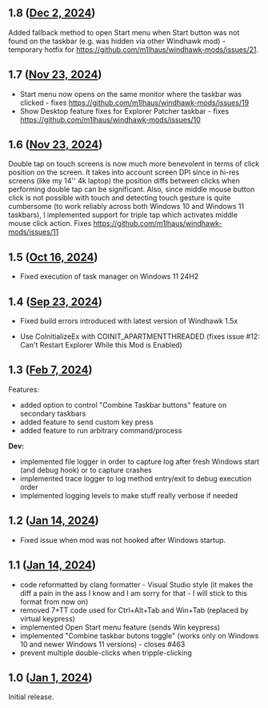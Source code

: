 ## 1.8 ([Dec 2, 2024](https://github.com/ramensoftware/windhawk-mods/blob/10dd219bec0369013eeeb9a3c0bee7efc3987f41/mods/taskbar-empty-space-clicks.wh.cpp))

Added fallback method to open Start menu when Start button was not found on the taskbar (e.g. was hidden via other Windhawk mod) - temporary hotfix for https://github.com/m1lhaus/windhawk-mods/issues/21.

## 1.7 ([Nov 23, 2024](https://github.com/ramensoftware/windhawk-mods/blob/2e30970216e691be9103eb6693f557e63eb39e45/mods/taskbar-empty-space-clicks.wh.cpp))

- Start menu now opens on the same monitor where the taskbar was clicked - fixes https://github.com/m1lhaus/windhawk-mods/issues/19
- Show Desktop feature fixes for Explorer Patcher taskbar - fixes https://github.com/m1lhaus/windhawk-mods/issues/10

## 1.6 ([Nov 23, 2024](https://github.com/ramensoftware/windhawk-mods/blob/5e8a177134d706049012b8451736c782c753b1c0/mods/taskbar-empty-space-clicks.wh.cpp))

Double tap on touch screens is now much more benevolent in terms of click position on the screen. It takes into account screen DPI since in hi-res screens (like my 14'' 4k laptop) the position diffs between clicks when performing double tap can be significant. Also, since middle mouse button click is not possible with touch and detecting touch gesture is quite cumbersome (to work reliably across both Windows 10 and Windows 11 taskbars), I implemented support for triple tap which activates middle mouse click action. Fixes https://github.com/m1lhaus/windhawk-mods/issues/11

## 1.5 ([Oct 16, 2024](https://github.com/ramensoftware/windhawk-mods/blob/7f0e516d77c2e3f4f8ce32e6d2eee126d5456af6/mods/taskbar-empty-space-clicks.wh.cpp))

* Fixed execution of task manager on Windows 11 24H2

## 1.4 ([Sep 23, 2024](https://github.com/ramensoftware/windhawk-mods/blob/24a59b390771c24436afc2ef3b64c145f8547082/mods/taskbar-empty-space-clicks.wh.cpp))

* Fixed build errors introduced with latest version of Windhawk 1.5x

* Use CoInitializeEx with COINIT_APARTMENTTHREADED (fixes issue #12: Can't Restart Explorer While this Mod is Enabled)

## 1.3 ([Feb 7, 2024](https://github.com/ramensoftware/windhawk-mods/blob/7cf96eb29f7166f2587624eac5241b4eeb4a0016/mods/taskbar-empty-space-clicks.wh.cpp))

Features:
- added option to control "Combine Taskbar buttons" feature on secondary taskbars
- added feature to send custom key press
- added feature to run arbitrary command/process

**Dev:**
- implemented file logger in order to capture log after fresh Windows start (and debug hook) or to capture crashes
- implemented trace logger to log method entry/exit to debug execution order  
- implemented logging levels to make stuff really verbose if needed

## 1.2 ([Jan 14, 2024](https://github.com/ramensoftware/windhawk-mods/blob/a61b96c8ecb6a86ce4c3af434ab3bade823b67a2/mods/taskbar-empty-space-clicks.wh.cpp))

* Fixed issue when mod was not hooked after Windows startup.

## 1.1 ([Jan 14, 2024](https://github.com/ramensoftware/windhawk-mods/blob/cc8981928018153636f20dfdef7ac8dacf5571e5/mods/taskbar-empty-space-clicks.wh.cpp))

- code reformatted by clang formatter - Visual Studio style (it makes the diff a pain in the ass I know and I am sorry for that - I will stick to this format from now on)
- removed 7+TT code used for Ctrl+Alt+Tab and Win+Tab (replaced by virtual keypress)
- implemented Open Start menu feature (sends Win keypress)
- implemented "Combine taskbar butons toggle" (works only on Windows 10 and newer Windows 11 versions) - closes #463
- prevent multiple double-clicks when tripple-clicking

## 1.0 ([Jan 1, 2024](https://github.com/ramensoftware/windhawk-mods/blob/46472b5d13df20650591a0456fd464daab9552a2/mods/taskbar-empty-space-clicks.wh.cpp))

Initial release.

